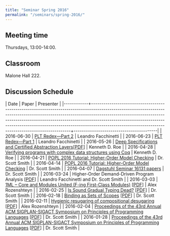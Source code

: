 ```yaml
---
title: "Seminar Spring 2016"
permalink: "/seminars/spring-2016/"
---
```


Meeting time
------------

Thursdays, 13:00-14:00.

Classroom
---------

Malone Hall 222.

Discussion Schedule
-------------------

|       Date | Paper                                                                                                                                                                                                                                                                                                                                                                                      | Presenter                               |
|------------+--------------------------------------------------------------------------------------------------------------------------------------------------------------------------------------------------------------------------------------------------------------------------------------------------------------------------------------------------------------------------------------------+-----------------------------------------|
| 2016-06-30 | [PLT Redex—Part 2](http://redex.racket-lang.org/)                                                                                                                                                                                                                                                                                                                                          | Leandro Facchinetti                     |
| 2016-06-23 | [PLT Redex—Part 1](http://redex.racket-lang.org/)                                                                                                                                                                                                                                                                                                                                          | Leandro Facchinetti                     |
| 2016-05-26 | [Deep Specifications and Certified Abstraction Layers](http://dl.acm.org/citation.cfm?doid=2676726.2676975)[[PDF](http://flint.cs.yale.edu/flint/publications/dscal.pdf)]                                                                                                                                                                                                                  | Kenneth D. Roe                          |
| 2016-04-28 | [Verifying programs with complex data structures using Coq](http://www.cs.jhu.edu/~roe)                                                                                                                                                                                                                                                                                                    | Kenneth D. Roe                          |
| 2016-04-21 | [POPL 2016 Tutorial: Higher-Order Model Checking](http://www-kb.is.s.u-tokyo.ac.jp/~koba/POPL2016tutorial/index.html)                                                                                                                                                                                                                                                                      | Dr. Scott Smith                         |
| 2016-04-14 | [POPL 2016 Tutorial: Higher-Order Model Checking](http://www-kb.is.s.u-tokyo.ac.jp/~koba/POPL2016tutorial/index.html)                                                                                                                                                                                                                                                                      | Dr. Scott Smith                         |
| 2016-04-07 | [Dagstuhl Seminar 16131 papers](http://www.dagstuhl.de/en/program/calendar/semhp/?semnr=16131)                                                                                                                                                                                                                                                                                             | Dr. Scott Smith                         |
| 2016-03-24 | Higher-Order Demand-Driven Program Analysis [[PDF](/projects/demand-driven-program-analysis/papers/higher-order-demand-driven-program-analysis.pdf)]                                                                                                                                                                                                                                       | Leandro Facchinetti and Dr. Scott Smith |
| 2016-03-03 | [1ML – Core and Modules United (F-ing First-Class Modules)](http://dl.acm.org/citation.cfm?doid=2784731.2784738) [[PDF](http://delivery.acm.org/10.1145/2790000/2784738/p35-rossberg.pdf?ip=162.129.251.86&id=2784738&acc=OA&key=7777116298C9657D.34B115928DB6308C.4D4702B0C3E38B35.5945DC2EABF3343C&CFID=588304444&CFTOKEN=15538402&__acm__=1457024104_120bb3b970f5c0e2b512c085f3ba3e83)] | Alex Rozenshteyn                        |
| 2016-02-25 | [Is Sound Gradual Typing Dead?](http://conf.researchr.org/event/POPL-2016/popl-2016-papers-is-sound-gradual-typing-dead-) [[PDF](http://www.ccs.neu.edu/racket/pubs/popl16-tfgnvf.pdf)]                                                                                                                                                                                                    | Dr. Scott Smith                         |
| 2016-02-18 | [Binding as Sets of Scopes](https://www.cs.utah.edu/plt/scope-sets/) [[PDF](http://www.cs.utah.edu/plt/publications/popl16-f.pdf)]                                                                                                                                                                                                                                                         | Dr. Scott Smith                         |
| 2016-02-11 | [Hygienic resugaring of compositional desugaring](http://dl.acm.org/citation.cfm?doid=2784731.2784755) [[PDF](http://dl.acm.org/ft_gateway.cfm?id=2784755&ftid=1616019&dwn=1&CFID=751920989&CFTOKEN=86892652)]                                                                                                                                                                             | Alex Rozenshteyn                        |
| 2016-02-04 | [Proceedings of the 43rd Annual ACM SIGPLAN-SIGACT Symposium on Principles of Programming Languages](http://dl.acm.org/citation.cfm?id=2837614) [[PDF](http://dl.acm.org/ft_gateway.cfm?id=2837614&ftid=1660759&dwn=1&CFID=579668598&CFTOKEN=45757875)]                                                                                                                                    | Dr. Scott Smith                         |
| 2016-01-28 | [Proceedings of the 43rd Annual ACM SIGPLAN-SIGACT Symposium on Principles of Programming Languages](http://dl.acm.org/citation.cfm?id=2837614) [[PDF](http://dl.acm.org/ft_gateway.cfm?id=2837614&ftid=1660759&dwn=1&CFID=579668598&CFTOKEN=45757875)]                                                                                                                                    | Dr. Scott Smith                         |
